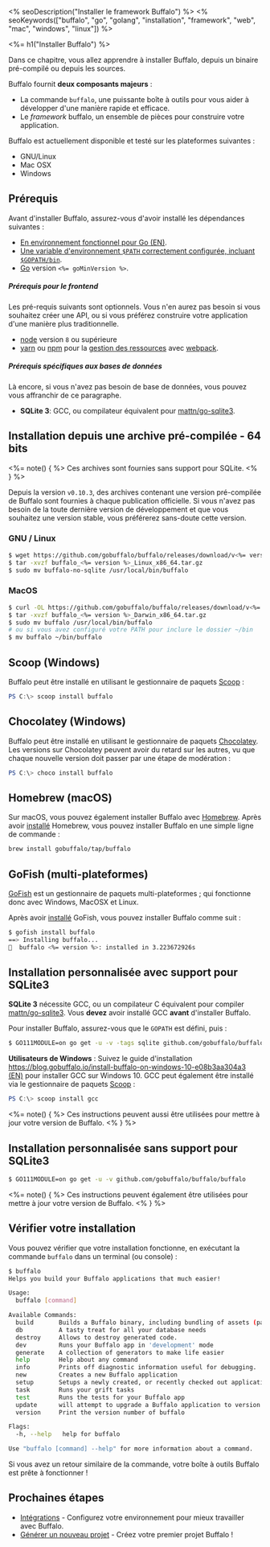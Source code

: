 <% seoDescription("Installer le framework Buffalo") %>
<% seoKeywords(["buffalo", "go", "golang", "installation", "framework", "web", "mac", "windows", "linux"]) %>

<%= h1("Installer Buffalo") %>

Dans ce chapitre, vous allez apprendre à installer Buffalo, depuis un binaire pré-compilé ou depuis les sources.

Buffalo fournit **deux composants majeurs** :
* La commande `buffalo`, une puissante boîte à outils pour vous aider à développer d'une manière rapide et efficace.
* Le *framework* buffalo, un ensemble de pièces pour construire votre application.

Buffalo est actuellement disponible et testé sur les plateformes suivantes :
* GNU/Linux
* Mac OSX
* Windows

## Prérequis

Avant d'installer Buffalo, assurez-vous d'avoir installé les dépendances suivantes :

* [En environnement fonctionnel pour Go (EN)](http://gopherguides.com/before-you-come-to-class).
* [Une variable d'environnement `$PATH` correctement configurée, incluant `$GOPATH/bin`](https://golang.org/doc/code.html#GOPATH).
* [Go](https://golang.org) version `<%= goMinVersion %>`.

##### Prérequis pour le frontend

Les pré-requis suivants sont optionnels. Vous n'en aurez pas besoin si vous souhaitez créer une API, ou si vous préférez construire votre application d'une manière plus traditionnelle.

* [node](https://github.com/nodejs/node) version `8` ou supérieure
* [yarn](https://yarnpkg.com/en/) ou [npm](https://github.com/npm/npm) pour la [gestion des ressources](/fr/docs/assets) avec [webpack](https://github.com/webpack/webpack).

##### Prérequis spécifiques aux bases de données

Là encore, si vous n'avez pas besoin de base de données, vous pouvez vous affranchir de ce paragraphe.

* **SQLite 3**: GCC, ou compilateur équivalent pour [mattn/go-sqlite3](https://github.com/mattn/go-sqlite3).

## Installation depuis une archive pré-compilée - 64 bits

<%= note() { %>
Ces archives sont fournies sans support pour SQLite.
<% } %>

Depuis la version `v0.10.3`, des archives contenant une version pré-compilée de Buffalo sont fournies à chaque publication officielle. Si vous n'avez pas besoin de la toute dernière version de développement et que vous souhaitez une version stable, vous préférerez sans-doute cette version.

### GNU / Linux

```bash
$ wget https://github.com/gobuffalo/buffalo/releases/download/v<%= version %>/buffalo_<%= version %>_Linux_x86_64.tar.gz
$ tar -xvzf buffalo_<%= version %>_Linux_x86_64.tar.gz
$ sudo mv buffalo-no-sqlite /usr/local/bin/buffalo
```

### MacOS

```bash
$ curl -OL https://github.com/gobuffalo/buffalo/releases/download/v<%= version %>/buffalo_<%= version %>_Darwin_x86_64.tar.gz
$ tar -xvzf buffalo_<%= version %>_Darwin_x86_64.tar.gz
$ sudo mv buffalo /usr/local/bin/buffalo
# ou si vous avez configuré votre PATH pour inclure le dossier ~/bin
$ mv buffalo ~/bin/buffalo
```

## Scoop (Windows)
Buffalo peut être installé en utilisant le gestionnaire de paquets [Scoop](http://scoop.sh/) :

```powershell
PS C:\> scoop install buffalo
```

## Chocolatey (Windows)
Buffalo peut être installé en utilisant le gestionnaire de paquets [Chocolatey](https://chocolatey.org/packages/buffalo). Les versions sur Chocolatey peuvent avoir du retard sur les autres, vu que chaque nouvelle version doit passer par une étape de modération :

```powershell
PS C:\> choco install buffalo
```

## Homebrew (macOS)

Sur macOS, vous pouvez également installer Buffalo avec [Homebrew](https://brew.sh/). Après avoir [installé](https://docs.brew.sh/Installation) Homebrew, vous pouvez installer Buffalo en une simple ligne de commande :

```bash
brew install gobuffalo/tap/buffalo
```

## GoFish (multi-plateformes)

[GoFish](https://gofi.sh/index.html) est un gestionnaire de paquets multi-plateformes ; qui fonctionne donc avec Windows, MacOSX et Linux.

Après avoir [installé](https://gofi.sh/index.html#install) GoFish, vous pouvez installer Buffalo comme suit :

```bash
$ gofish install buffalo
==> Installing buffalo...
🐠  buffalo <%= version %>: installed in 3.223672926s
```

## Installation personnalisée **avec** support pour SQLite3

**SQLite 3** nécessite GCC, ou un compilateur C équivalent pour compiler [mattn/go-sqlite3](https://github.com/mattn/go-sqlite3). Vous **devez** avoir installé GCC **avant** d'installer Buffalo.

Pour installer Buffalo, assurez-vous que le `GOPATH` est défini, puis&nbsp;:

```bash
$ GO111MODULE=on go get -u -v -tags sqlite github.com/gobuffalo/buffalo/buffalo
```

**Utilisateurs de Windows**&nbsp;: Suivez le guide d'installation [https://blog.gobuffalo.io/install-buffalo-on-windows-10-e08b3aa304a3 (EN)](https://blog.gobuffalo.io/install-buffalo-on-windows-10-e08b3aa304a3) pour installer GCC sur Windows 10. GCC peut également être installé via le gestionnaire de paquets [Scoop](http://scoop.sh/) :

```powershell
PS C:\> scoop install gcc
```

<%= note() { %>
Ces instructions peuvent aussi être utilisées pour mettre à jour votre version de Buffalo.
<% } %>

## Installation personnalisée **sans** support pour SQLite3

```bash
$ GO111MODULE=on go get -u -v github.com/gobuffalo/buffalo/buffalo
```

<%= note() { %>
Ces instructions peuvent également être utilisées pour mettre à jour votre version de Buffalo.
<% } %>

## Vérifier votre installation

Vous pouvez vérifier que votre installation fonctionne, en exécutant la commande `buffalo` dans un terminal (ou console) :

```bash
$ buffalo
Helps you build your Buffalo applications that much easier!

Usage:
  buffalo [command]

Available Commands:
  build       Builds a Buffalo binary, including bundling of assets (packr & webpack)
  db          A tasty treat for all your database needs
  destroy     Allows to destroy generated code.
  dev         Runs your Buffalo app in 'development' mode
  generate    A collection of generators to make life easier
  help        Help about any command
  info        Prints off diagnostic information useful for debugging.
  new         Creates a new Buffalo application
  setup       Setups a newly created, or recently checked out application.
  task        Runs your grift tasks
  test        Runs the tests for your Buffalo app
  update      will attempt to upgrade a Buffalo application to version v<%= version %>
  version     Print the version number of buffalo

Flags:
  -h, --help   help for buffalo

Use "buffalo [command] --help" for more information about a command.
```

Si vous avez un retour similaire de la commande, votre boîte à outils Buffalo est prête à fonctionner !

## Prochaines étapes

* [Intégrations](/fr/docs/getting-started/integrations) - Configurez votre environnement pour mieux travailler avec Buffalo.
* [Générer un nouveau projet](/fr/docs/getting-started/new-project) - Créez votre premier projet Buffalo !
